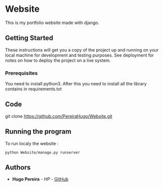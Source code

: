 # Website
This is my portfolio website made with django.

## Getting Started

These instructions will get you a copy of the project up and running on your local machine for development and testing purposes. See deployment for notes on how to deploy the project on a live system.

### Prerequisites

You need to install python3. After this you need to install all the library contains in requirements.txt

## Code

git clone https://github.com/PereiraHugo/Website.git

## Running the program

To run localy the website :
```
python Website/manage.py runserver
```

## Authors

* **Hugo Pereira** - *HP* - [GitHub](https://github.com/PereiraHugo)
